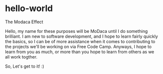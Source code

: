 # hello-world
The Modaca Effect

Hello, my name for these purposes will be MoDaca until I do something brilliant. I am new to software development, and I hope to learn fairly quickly the basics, so I can be of more assistance when it comes to contributing to the projects we'll be working on via Free Code Camp. Anyways, I hope to learn from you as much, or more than you hope to learn from others as we all work togther. 

So, Let's get to it! :) 
